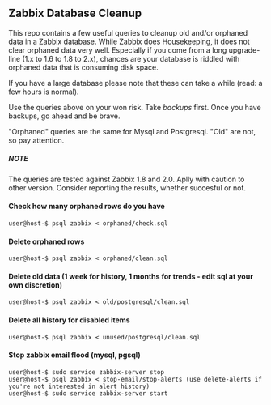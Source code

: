 ## Zabbix Database Cleanup

This repo contains a few useful queries to cleanup old and/or orphaned data in a Zabbix database. While Zabbix does Housekeeping, it does not clear orphaned data very well. Especially if you come from a long upgrade-line (1.x to 1.6 to 1.8 to 2.x), chances are your database is riddled with orphaned data that is consuming disk space.

If you have a large database please note that these can take a while (read: a few hours is normal).

Use the queries above on your won risk. Take *backups* first. Once you have backups, go ahead and be brave.

"Orphaned" queries are the same for Mysql and Postgresql. "Old" are not, so pay attention.

##### NOTE
The queries are tested against Zabbix 1.8 and 2.0. Aplly with caution to other version. Consider reporting the results, whether succesful or not.


#### Check how many orphaned rows do you have

    user@host-$ psql zabbix < orphaned/check.sql

#### Delete orphaned rows

    user@host-$ psql zabbix < orphaned/clean.sql

#### Delete old data (1 week for history, 1 months for trends - edit sql at your own discretion)

    user@host-$ psql zabbix < old/postgresql/clean.sql

#### Delete all history for disabled items

    user@host-$ psql zabbix < unused/postgresql/clean.sql

#### Stop zabbix email flood (mysql, pgsql)

    user@host-$ sudo service zabbix-server stop
    user@host-$ psql zabbix < stop-email/stop-alerts (use delete-alerts if you're not interested in alert history)
    user@host-$ sudo service zabbix-server start

